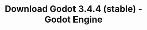 ---
# Generated by /tools/generators/src/download_archive_generator !!! do not edit by hand !!!
title: 'Download Godot 3.4.4 (stable) - Godot Engine'
type: 'download/archive'
name: '3.4.4'
flavor: 'stable'
release_date: '2022-03-23T03:00:00-00:00'
release_notes: 'article/maintenance-release-godot-3-4-4/'
primaryPlatforms:
  - 'android.apk'
  - 'linux.64'
  - 'macos.universal'
  - 'windows.64'
  - 'linux_server.headless.64'
  - 'web'
  - 'templates'
links:
  android.apk:
    name: 'android.apk'
    title: 'Android'
    caption: 'Universal APK (ARM64 + ARMv7 + x86_64 + x86)'
    tags:
      - 'APK download'
      - 'ARM64/v7'
      - 'x86 (64 & 32 bit)'
    hosts:
      github_builds:
        regular: 'https://github.com/godotengine/godot-builds/releases/download/3.4.4-stable/Godot_v3.4.4-stable_android_editor.apk'
        mono: '#'
      github:
        regular: 'https://github.com/godotengine/godot/releases/download/3.4.4-stable/Godot_v3.4.4-stable_android_editor.apk'
        mono: '#'
  linux.64:
    name: 'linux.64'
    title: 'Linux'
    caption: 'Standard (x86_64)'
    tags:
      - '64 bit'
    hosts:
      github_builds:
        regular: 'https://github.com/godotengine/godot-builds/releases/download/3.4.4-stable/Godot_v3.4.4-stable_x11.64.zip'
        mono: 'https://github.com/godotengine/godot-builds/releases/download/3.4.4-stable/Godot_v3.4.4-stable_mono_x11_64.zip'
      github:
        regular: 'https://github.com/godotengine/godot/releases/download/3.4.4-stable/Godot_v3.4.4-stable_x11.64.zip'
        mono: 'https://github.com/godotengine/godot/releases/download/3.4.4-stable/Godot_v3.4.4-stable_mono_x11_64.zip'
  macos.universal:
    name: 'macos.universal'
    title: 'macOS'
    caption: 'Universal (x86_64 + Apple Silicon)'
    tags:
      - 'Intel/Apple Silicon'
      - '64 bit'
    hosts:
      github_builds:
        regular: 'https://github.com/godotengine/godot-builds/releases/download/3.4.4-stable/Godot_v3.4.4-stable_osx.universal.zip'
        mono: 'https://github.com/godotengine/godot-builds/releases/download/3.4.4-stable/Godot_v3.4.4-stable_mono_osx.universal.zip'
      github:
        regular: 'https://github.com/godotengine/godot/releases/download/3.4.4-stable/Godot_v3.4.4-stable_osx.universal.zip'
        mono: 'https://github.com/godotengine/godot/releases/download/3.4.4-stable/Godot_v3.4.4-stable_mono_osx.universal.zip'
  windows.64:
    name: 'windows.64'
    title: 'Windows'
    caption: 'Standard (x86_64)'
    tags:
      - '64 bit'
    hosts:
      github_builds:
        regular: 'https://github.com/godotengine/godot-builds/releases/download/3.4.4-stable/Godot_v3.4.4-stable_win64.exe.zip'
        mono: 'https://github.com/godotengine/godot-builds/releases/download/3.4.4-stable/Godot_v3.4.4-stable_mono_win64.zip'
      github:
        regular: 'https://github.com/godotengine/godot/releases/download/3.4.4-stable/Godot_v3.4.4-stable_win64.exe.zip'
        mono: 'https://github.com/godotengine/godot/releases/download/3.4.4-stable/Godot_v3.4.4-stable_mono_win64.zip'
  linux_server.headless.64:
    name: 'linux_server.headless.64'
    title: 'Linux Server'
    caption: 'Headless (x86_64)'
    tags:
      - '64 bit'
      - 'Headless'
    hosts:
      github_builds:
        regular: 'https://github.com/godotengine/godot-builds/releases/download/3.4.4-stable/Godot_v3.4.4-stable_linux_headless.64.zip'
        mono: 'https://github.com/godotengine/godot-builds/releases/download/3.4.4-stable/Godot_v3.4.4-stable_mono_linux_headless_64.zip'
      github:
        regular: 'https://github.com/godotengine/godot/releases/download/3.4.4-stable/Godot_v3.4.4-stable_linux_headless.64.zip'
        mono: 'https://github.com/godotengine/godot/releases/download/3.4.4-stable/Godot_v3.4.4-stable_mono_linux_headless_64.zip'
  web:
    name: 'web'
    title: 'Web editor'
    caption: ''
    tags:
      - 'Self-hosted'
      - 'Cross-platform'
    hosts:
      github_builds:
        regular: 'https://github.com/godotengine/godot-builds/releases/download/3.4.4-stable/Godot_v3.4.4-stable_web_editor.zip'
        mono: '#'
      github:
        regular: 'https://github.com/godotengine/godot/releases/download/3.4.4-stable/Godot_v3.4.4-stable_web_editor.zip'
        mono: '#'
  linux.32:
    name: 'linux.32'
    title: 'Linux'
    caption: 'Standard (x86)'
    tags:
      - '32 bit'
    hosts:
      github_builds:
        regular: 'https://github.com/godotengine/godot-builds/releases/download/3.4.4-stable/Godot_v3.4.4-stable_x11.32.zip'
        mono: 'https://github.com/godotengine/godot-builds/releases/download/3.4.4-stable/Godot_v3.4.4-stable_mono_x11_32.zip'
      github:
        regular: 'https://github.com/godotengine/godot/releases/download/3.4.4-stable/Godot_v3.4.4-stable_x11.32.zip'
        mono: 'https://github.com/godotengine/godot/releases/download/3.4.4-stable/Godot_v3.4.4-stable_mono_x11_32.zip'
  windows.32:
    name: 'windows.32'
    title: 'Windows'
    caption: 'Standard (x86)'
    tags:
      - '32 bit'
    hosts:
      github_builds:
        regular: 'https://github.com/godotengine/godot-builds/releases/download/3.4.4-stable/Godot_v3.4.4-stable_win32.exe.zip'
        mono: 'https://github.com/godotengine/godot-builds/releases/download/3.4.4-stable/Godot_v3.4.4-stable_mono_win32.zip'
      github:
        regular: 'https://github.com/godotengine/godot/releases/download/3.4.4-stable/Godot_v3.4.4-stable_win32.exe.zip'
        mono: 'https://github.com/godotengine/godot/releases/download/3.4.4-stable/Godot_v3.4.4-stable_mono_win32.zip'
  linux_server.64:
    name: 'linux_server.64'
    title: 'Linux Server'
    caption: 'Standard (x86_64)'
    tags:
      - '64 bit'
    hosts:
      github_builds:
        regular: 'https://github.com/godotengine/godot-builds/releases/download/3.4.4-stable/Godot_v3.4.4-stable_linux_server.64.zip'
        mono: 'https://github.com/godotengine/godot-builds/releases/download/3.4.4-stable/Godot_v3.4.4-stable_mono_linux_server_64.zip'
      github:
        regular: 'https://github.com/godotengine/godot/releases/download/3.4.4-stable/Godot_v3.4.4-stable_linux_server.64.zip'
        mono: 'https://github.com/godotengine/godot/releases/download/3.4.4-stable/Godot_v3.4.4-stable_mono_linux_server_64.zip'
  aar_library:
    name: 'aar_library'
    title: 'AAR library'
    caption: ''
    tags:
      - 'Android plugins'
      - 'Java'
      - 'Kotlin'
    hosts:
      github_builds:
        regular: 'https://github.com/godotengine/godot-builds/releases/download/3.4.4-stable/godot-lib.3.4.4.stable.release.aar'
        mono: 'https://github.com/godotengine/godot-builds/releases/download/3.4.4-stable/godot-lib.3.4.4.stable.mono.release.aar'
      github:
        regular: 'https://github.com/godotengine/godot/releases/download/3.4.4-stable/godot-lib.3.4.4.stable.release.aar'
        mono: 'https://github.com/godotengine/godot/releases/download/3.4.4-stable/godot-lib.3.4.4.stable.mono.release.aar'
  templates:
    name: 'templates'
    title: 'Export templates'
    caption: ''
    tags:
      - 'Used to export your games to all supported platforms'
    hosts:
      github_builds:
        regular: 'https://github.com/godotengine/godot-builds/releases/download/3.4.4-stable/Godot_v3.4.4-stable_export_templates.tpz'
        mono: 'https://github.com/godotengine/godot-builds/releases/download/3.4.4-stable/Godot_v3.4.4-stable_mono_export_templates.tpz'
      github:
        regular: 'https://github.com/godotengine/godot/releases/download/3.4.4-stable/Godot_v3.4.4-stable_export_templates.tpz'
        mono: 'https://github.com/godotengine/godot/releases/download/3.4.4-stable/Godot_v3.4.4-stable_mono_export_templates.tpz'
---